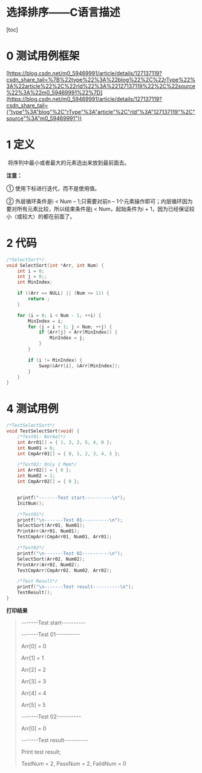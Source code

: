 # 选择排序——C语言描述

[toc]



# 0 测试用例框架

[https://blog.csdn.net/m0_59469991/article/details/127137119?csdn_share_tail=%7B%22type%22%3A%22blog%22%2C%22rType%22%3A%22article%22%2C%22rId%22%3A%22127137119%22%2C%22source%22%3A%22m0_59469991%22%7D](https://blog.csdn.net/m0_59469991/article/details/127137119?csdn_share_tail={"type"%3A"blog"%2C"rType"%3A"article"%2C"rId"%3A"127137119"%2C"source"%3A"m0_59469991"})

# 1 定义

​    将序列中最小或者最大的元素选出来放到最前面去。

**注意：**

①  使用下标进行迭代，而不是使用值。

②  外层循环条件是i < Num – 1;只需要对前n – 1个元素操作即可；内层循环因为要对所有元素比较，所以结束条件是j < Num，起始条件为i + 1，因为已经保证较小（或较大）的都在前面了。

# 2 代码

```c
/*SelectSort*/
void SelectSort(int *Arr, int Num) {
	int i = 0;
	int j = 0;;
	int MinIndex;

	if ((Arr == NULL) || (Num <= 1)) {
		return ;
	}

	for (i = 0; i < Num - 1; ++i) {
		MinIndex = i;
		for (j = i + 1; j < Num; ++j) {
			if (Arr[j] < Arr[MinIndex]) {
				MinIndex = j;
			}
		}

		if (i != MinIndex) {
			Swap(&Arr[i], &Arr[MinIndex]);
		}
	}
}
```

#  4 测试用例

```c
/*TestSelectSort*/
void TestSelectSort(void) {
	/*Test01: Normal*/
	int Arr01[] = { 1, 3, 2, 5, 4, 0 };
	int Num01 = 6;
	int CmpArr01[] = { 0, 1, 2, 3, 4, 5 };

	/*Test02: Only 1 Mem*/
	int Arr02[] = { 0 };
	int Num02 = 1;
	int CmpArr02[] = { 0 };


	printf("-------Test start----------\n");
	InitNum();

	/*Test01*/
	printf("\n-------Test 01----------\n");
	SelectSort(Arr01, Num01);
	PrintArr(Arr01, Num01);
	TestCmpArr(CmpArr01, Num01, Arr01);

	/*Test02*/
	printf("\n-------Test 02----------\n");
	SelectSort(Arr02, Num02);
	PrintArr(Arr02, Num02);
	TestCmpArr(CmpArr02, Num02, Arr02);

	/*Test Result*/
	printf("\n-------Test result----------\n");
	TestResult();
}
```

 **打印结果**

> -------Test start----------
>
>  
>
> -------Test 01----------
>
> Arr[0] = 0
>
> Arr[1] = 1
>
> Arr[2] = 2
>
> Arr[3] = 3
>
> Arr[4] = 4
>
> Arr[5] = 5
>
>  
>
> -------Test 02----------
>
> Arr[0] = 0
>
>  
>
> -------Test result----------
>
> Print test result;
>
> TestNum = 2, PassNum = 2, FaildNum = 0

